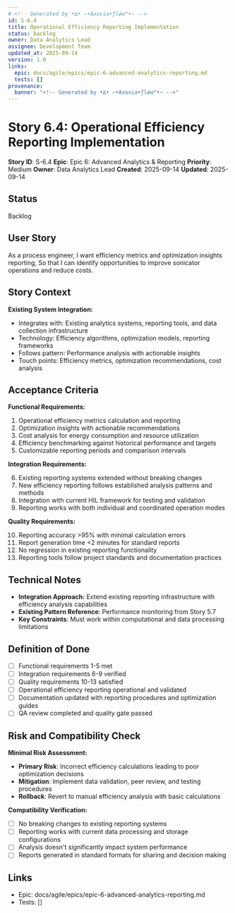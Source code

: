 ```yaml
---
# <!-- Generated by •∆• ~•Axovia•ƒløw™•~ -->
id: S-6.4
title: Operational Efficiency Reporting Implementation
status: backlog
owner: Data Analytics Lead
assignee: Development Team
updated_at: 2025-09-14
version: 1.0
links:
  epic: docs/agile/epics/epic-6-advanced-analytics-reporting.md
  tests: []
provenance:
  banner: "<!-- Generated by •∆• ~•Axovia•ƒløw™•~ -->"
---
```

# Story 6.4: Operational Efficiency Reporting Implementation
<!-- Generated by •∆• ~•Axovia•ƒløw™•~ -->

**Story ID**: S-6.4
**Epic**: Epic 6: Advanced Analytics & Reporting
**Priority**: Medium
**Owner**: Data Analytics Lead
**Created**: 2025-09-14
**Updated**: 2025-09-14

## Status

Backlog

## User Story

As a process engineer,
I want efficiency metrics and optimization insights reporting,
So that I can identify opportunities to improve sonicator operations and reduce costs.

## Story Context

**Existing System Integration:**

- Integrates with: Existing analytics systems, reporting tools, and data collection infrastructure
- Technology: Efficiency algorithms, optimization models, reporting frameworks
- Follows pattern: Performance analysis with actionable insights
- Touch points: Efficiency metrics, optimization recommendations, cost analysis

## Acceptance Criteria

**Functional Requirements:**

1. Operational efficiency metrics calculation and reporting
2. Optimization insights with actionable recommendations
3. Cost analysis for energy consumption and resource utilization
4. Efficiency benchmarking against historical performance and targets
5. Customizable reporting periods and comparison intervals

**Integration Requirements:**

6. Existing reporting systems extended without breaking changes
7. New efficiency reporting follows established analysis patterns and methods
8. Integration with current HIL framework for testing and validation
9. Reporting works with both individual and coordinated operation modes

**Quality Requirements:**

10. Reporting accuracy >95% with minimal calculation errors
11. Report generation time <2 minutes for standard reports
12. No regression in existing reporting functionality
13. Reporting tools follow project standards and documentation practices

## Technical Notes

- **Integration Approach:** Extend existing reporting infrastructure with efficiency analysis capabilities
- **Existing Pattern Reference**: Performance monitoring from Story 5.7
- **Key Constraints**: Must work within computational and data processing limitations

## Definition of Done

- [ ] Functional requirements 1-5 met
- [ ] Integration requirements 6-9 verified
- [ ] Quality requirements 10-13 satisfied
- [ ] Operational efficiency reporting operational and validated
- [ ] Documentation updated with reporting procedures and optimization guides
- [ ] QA review completed and quality gate passed

## Risk and Compatibility Check

**Minimal Risk Assessment:**

- **Primary Risk**: Incorrect efficiency calculations leading to poor optimization decisions
- **Mitigation**: Implement data validation, peer review, and testing procedures
- **Rollback**: Revert to manual efficiency analysis with basic calculations

**Compatibility Verification:**

- [ ] No breaking changes to existing reporting systems
- [ ] Reporting works with current data processing and storage configurations
- [ ] Analysis doesn't significantly impact system performance
- [ ] Reports generated in standard formats for sharing and decision making

## Links

- Epic: docs/agile/epics/epic-6-advanced-analytics-reporting.md
- Tests: []